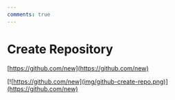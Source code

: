 ```yaml
---
comments: true
---
```

# Create Repository

[https://github.com/new](https://github.com/new)

[![https://github.com/new](img/github-create-repo.png)](https://github.com/new)
